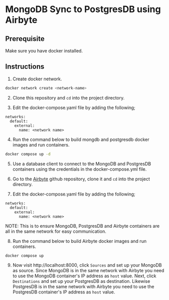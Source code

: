 # MongoDB Sync to PostgresDB using Airbyte


## Prerequisite
Make sure you have docker installed.

## Instructions
1. Create docker network.
```bash
docker network create <network-name>
```

2. Clone this repository and `cd` into the project directory.

3. Edit the docker-compose.yaml file by adding the following;
```docker
networks:
  default:
    external:
      name: <network name>
```

4. Run the command below to build mongdb and postgresdb docker images and run containers.
```bash
docker compose up -d
```

5. Use a database client to connect to the MongoDB and PostgresDB containers using the credentials in the docker-compose.yml file.

6. Go to the [Airbyte](https://github.com/airbytehq/airbyte) github repository, clone it and `cd` into the project directory.

7. Edit the docker-compose.yaml file by adding the following;
```docker
networks:
  default:
    external:
      name: <network name>
```
NOTE: This is to ensure MongoDB, PostgresDB and Airbyte containers are all in the same network for easy communication.

8. Run the command below to build Airbyte docker images and run containers.
```bash
docker compose up
```

9. Now visit http://localhost:8000, click `Sources` and set up your MongoDB as source. Since MongoDB is in the same network with Airbyte you need to use the MongoDB container's IP address as `host` value. Next, click `Destinations` and set up your PostgresDB as destination. Likewise PostgresDB is in the same network with Airbyte you need to use the PostgresDB container's IP address as `host` value.
